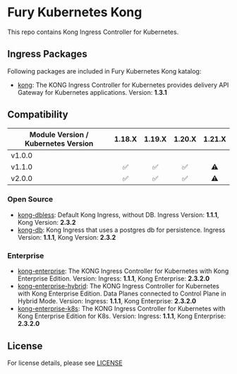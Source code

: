 # Fury Kubernetes Kong

This repo contains Kong Ingress Controller for Kubernetes.

## Ingress Packages

Following packages are included in Fury Kubernetes Kong katalog:

- [kong](katalog/kong): The KONG Ingress Controller for Kubernetes
provides delivery API Gateway for Kubernetes applications. Version: **1.3.1**

## Compatibility

| Module Version / Kubernetes Version |       1.18.X       |       1.19.X       |       1.20.X       |  1.21.X   |
| ----------------------------------- | :----------------: | :----------------: | :----------------: | :-------: |
| v1.0.0                              |                    |                    |                    |           |
| v1.1.0                              | :white_check_mark: | :white_check_mark: | :white_check_mark: | :warning: |
| v2.0.0                              | :white_check_mark: | :white_check_mark: | :white_check_mark: | :warning: |

### Open Source

- [kong-dbless](katalog/kong/kong-dbless): Default Kong Ingress, without DB. Ingress Version: **1.1.1**, Kong Version: **2.3.2**
- [kong-db](katalog/kong/kong-db): Kong Ingress that uses a postgres db for persistence. Ingress Version: **1.1.1**, Kong Version: **2.3.2**

### Enterprise

- [kong-enterprise](katalog/kong/kong-enterprise): The KONG Ingress Controller for Kubernetes with Kong Enterprise Edition.
  Version: Ingress: **1.1.1**, Kong Enterprise: **2.3.2.0**
- [kong-enterprise-hybrid](katalog/kong/kong-enterprise-hybrid): The KONG Ingress Controller for Kubernetes with Kong Enterprise Edition. Data Planes connected to Control Plane in Hybrid Mode.
  Version: Ingress: **1.1.1**, Kong Enterprise: **2.3.2.0**
- [kong-enterprise-k8s](katalog/kong/kong-enterprise-k8s): The KONG Ingress Controller for Kubernetes with Kong Enterprise Edition for K8s.
  Version: Ingress: **1.1.1**, Kong Enterprise: **2.3.2.0**

## License

For license details, please see [LICENSE](LICENSE)
